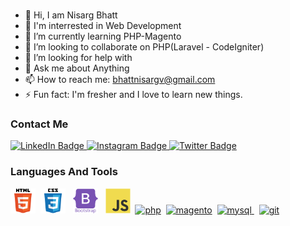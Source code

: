###
<!-- <img src="https://komarev.com/ghpvc/?username=BhattNisargVijaykumar&style=flat-square&color=blue" alt="Profile Badge"/> -->
- 👋 Hi, I am Nisarg Bhatt
- 👀 I'm interrested in Web Development
- 🌱 I’m currently learning PHP-Magento
- 👯 I’m looking to collaborate on PHP(Laravel - CodeIgniter)
- 🤔 I’m looking for help with 
- 💬 Ask me about Anything
- 📫 How to reach me: bhattnisargv@gmail.com
- ⚡ Fun fact: I'm fresher and I love to learn new things.

### Contact Me
<div id="badges">
  <a href="https://www.linkedin.com/in/bhatt-nisarg-19a4b71b2/">
    <img src="https://img.shields.io/badge/LinkedIn-blue?style=for-the-badge&logo=linkedin&logoColor=white" alt="LinkedIn Badge"/>
  </a>
  <a href="https://www.instagram.com/nisarg._bhatt._/">
    <img src="https://img.shields.io/badge/Instagram-red?style=for-the-badge&logo=instagram&logoColor=white" alt="Instagram Badge"/>
  </a>
  <a href="https://twitter.com/nisargb30402430">
    <img src="https://img.shields.io/badge/Twitter-blue?style=for-the-badge&logo=twitter&logoColor=white" alt="Twitter Badge"/>
  </a>
</div>

### Languages And Tools
<p align="left">
<a href="https://www.w3.org/html/" target="_blank"> <img src="https://raw.githubusercontent.com/devicons/devicon/master/icons/html5/html5-original-wordmark.svg" alt="html5" width="40" height="40"/></a>&nbsp; 
<a href="https://www.w3schools.com/css/" target="_blank"> <img src="https://raw.githubusercontent.com/devicons/devicon/master/icons/css3/css3-original-wordmark.svg" alt="css3" width="40" height="40"/></a> &nbsp;
<a href="https://getbootstrap.com" target="_blank"> <img src="https://raw.githubusercontent.com/devicons/devicon/master/icons/bootstrap/bootstrap-plain-wordmark.svg" alt="bootstrap" width="40" height="40"/></a> &nbsp;
<a href="https://developer.mozilla.org/en-US/docs/Web/JavaScript" target="_blank"> <img src="https://raw.githubusercontent.com/devicons/devicon/master/icons/javascript/javascript-original.svg" alt="javascript" width="40" height="40"/></a>&nbsp;
<a href="https://php.net" target="_blank"> <img src="https://www.php.net/images/logos/new-php-logo.svg" alt="php" width="50" height="40"/></a>&nbsp;
<a href="https://magento.com/tech-resources/download" target="_blank"> <img src="https://www.logolynx.com/images/logolynx/1c/1c06d5b9e50c3ef93d45b979b7f34072.png" alt="magento" width="40" height="40"/></a>&nbsp;
<a href="https://www.mysql.com/downloads/" target="_blank"> <img src="https://w7.pngwing.com/pngs/354/683/png-transparent-logo-mysql-database-phpmyadmin-oracle-sql-logo-blue-text-logo.png" alt="mysql" width="40" height="40"/> </a>&nbsp;
<a href="https://git-scm.com/" target="_blank"><img src="https://www.vectorlogo.zone/logos/git-scm/git-scm-icon.svg" alt="git" width="40" height="40"/></a>&nbsp;
</p>

<!--
Here are some ideas to get you started:

- 🔭 I’m currently working on ... PHP
- 🌱 I’m currently learning ...
- 👯 I’m looking to collaborate on ...
- 🤔 I’m looking for help with ...
- 💬 Ask me about ...
- 📫 How to reach me: ...
- 😄 Pronouns: ...
- ⚡ Fun fact: ...
-->
